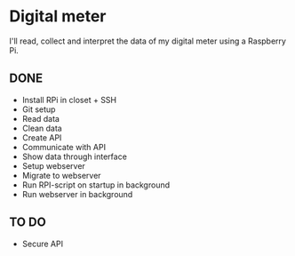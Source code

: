 # Digital meter

I'll read, collect and interpret the data of my digital meter using a Raspberry Pi.

## DONE

- Install RPi in closet + SSH 
- Git setup
- Read data
- Clean data
- Create API
- Communicate with API
- Show data through interface
- Setup webserver
- Migrate to webserver
- Run RPI-script on startup in background
- Run webserver in background

## TO DO

- Secure API
